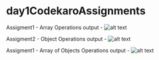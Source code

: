 # day1CodekaroAssignments

Assigment1 - Array Operations
output - ![alt text](https://github.com/BharathPagadala/output/blob/main/assi1.png?raw=true)

Assigment2 - Object Operations
output -
![alt text](https://github.com/BharathPagadala/output/blob/main/assi2.png?raw=true)

Assigment1 - Array of Objects Operations
output - ![alt text](https://github.com/BharathPagadala/output/blob/main/Assi3.png?raw=true)
